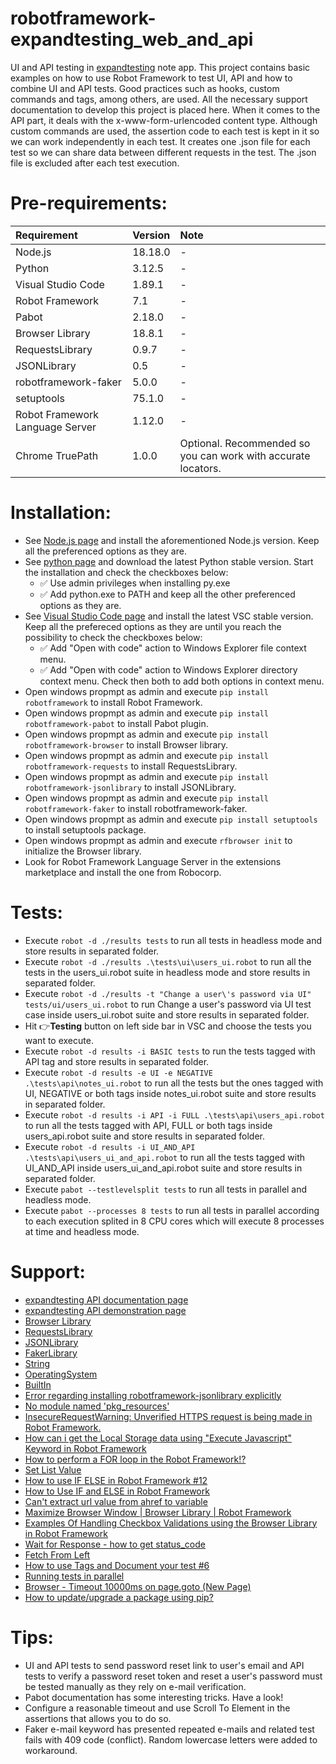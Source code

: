# robotframework-expandtesting_web_and_api

UI and API testing in [expandtesting](https://practice.expandtesting.com/notes/app/) note app. This project contains basic examples on how to use Robot Framework to test UI, API and how to combine UI and API tests. Good practices such as hooks, custom commands and tags, among others, are used. All the necessary support documentation to develop this project is placed here. When it comes to the API part, it deals with the x-www-form-urlencoded content type. Although custom commands are used, the assertion code to each test is kept in it so we can work independently in each test. It creates one .json file for each test so we can share data between different requests in the test. The .json file is excluded after each test execution. 

# Pre-requirements:

| Requirement                     | Version        | Note                                                            |
| :------------------------------ |:---------------| :-------------------------------------------------------------- |
| Node.js                         | 18.18.0        | -                                                               |
| Python                          | 3.12.5         | -                                                               |
| Visual Studio Code              | 1.89.1         | -                                                               |
| Robot Framework                 | 7.1            | -                                                               | 
| Pabot                           | 2.18.0         | -                                                               |
| Browser Library                 | 18.8.1         | -                                                               | 
| RequestsLibrary                 | 0.9.7          | -                                                               | 
| JSONLibrary                     | 0.5            | -                                                               | 
| robotframework-faker            | 5.0.0          | -                                                               |
| setuptools                      | 75.1.0         | -                                                               |  
| Robot Framework Language Server | 1.12.0         | -                                                               |
| Chrome TruePath                 | 1.0.0          | Optional. Recommended so you can work with accurate locators.   |              

# Installation:

- See [Node.js page](https://nodejs.org/en) and install the aforementioned Node.js version. Keep all the preferenced options as they are.
- See [python page](https://www.python.org/downloads/) and download the latest Python stable version. Start the installation and check the checkboxes below: 
  - :white_check_mark: Use admin privileges when installing py.exe 
  - :white_check_mark: Add python.exe to PATH
and keep all the other preferenced options as they are.
- See [Visual Studio Code page](https://code.visualstudio.com/) and install the latest VSC stable version. Keep all the prefereced options as they are until you reach the possibility to check the checkboxes below: 
  - :white_check_mark: Add "Open with code" action to Windows Explorer file context menu. 
  - :white_check_mark: Add "Open with code" action to Windows Explorer directory context menu.
Check then both to add both options in context menu.
- Open windows propmpt as admin and execute ```pip install robotframework``` to install Robot Framework.
- Open windows propmpt as admin and execute ```pip install robotframework-pabot``` to install Pabot plugin.
- Open windows propmpt as admin and execute ```pip install robotframework-browser``` to install Browser library.
- Open windows propmpt as admin and execute ```pip install robotframework-requests``` to install RequestsLibrary.
- Open windows propmpt as admin and execute ```pip install robotframework-jsonlibrary``` to install JSONLibrary.
- Open windows propmpt as admin and execute ```pip install robotframework-faker``` to install robotframework-faker.
- Open windows propmpt as admin and execute ```pip install setuptools``` to install setuptools package.
- Open windows propmpt as admin and execute ```rfbrowser init``` to initialize the Browser library.
- Look for Robot Framework Language Server in the extensions marketplace and install the one from Robocorp.

# Tests:

- Execute ```robot -d ./results tests``` to run all tests in headless mode and store results in separated folder.
- Execute ```robot -d ./results .\tests\ui\users_ui.robot``` to run all the tests in the users_ui.robot suite in headless mode and store results in separated folder.
- Execute ```robot -d ./results -t "Change a user\'s password via UI" tests/ui/users_ui.robot``` to run Change a user's password via UI test case inside users_ui.robot suite and store results in separated folder.
- Hit :point_right:**Testing** button on left side bar in VSC and choose the tests you want to execute.
- Execute ```robot -d results -i BASIC tests``` to run the tests tagged with API tag and store results in separated folder.
- Execute ```robot -d results -e UI -e NEGATIVE .\tests\api\notes_ui.robot``` to run all the tests but the ones tagged with UI, NEGATIVE or both tags inside notes_ui.robot suite and store results in separated folder.
- Execute ```robot -d results -i API -i FULL .\tests\api\users_api.robot``` to run all the tests tagged with API, FULL or both tags inside users_api.robot suite and store results in separated folder.
- Execute ```robot -d results -i UI_AND_API .\tests\api\users_ui_and_api.robot``` to run all the tests tagged with UI_AND_API inside users_ui_and_api.robot suite and store results in separated folder.
- Execute ```pabot --testlevelsplit tests``` to run all tests in parallel and headless mode.
- Execute ```pabot --processes 8 tests``` to run all tests in parallel according to each execution splited in 8 CPU cores which will execute 8 processes at time and headless mode.

# Support:

- [expandtesting API documentation page](https://practice.expandtesting.com/notes/api/api-docs/)
- [expandtesting API demonstration page](https://www.youtube.com/watch?v=bQYvS6EEBZc)
- [Browser Library](https://robotframework-browser.org/#installation)
- [RequestsLibrary](https://github.com/MarketSquare/robotframework-requests#readme)
- [JSONLibrary](https://robotframework-thailand.github.io/robotframework-jsonlibrary/JSONLibrary.html#library-documentation-top)
- [FakerLibrary](https://marketsquare.github.io/robotframework-faker/)
- [String](https://robotframework.org/robotframework/latest/libraries/String.html#Remove%20String)
- [OperatingSystem](https://robotframework.org/robotframework/latest/libraries/OperatingSystem.html)
- [BuiltIn](https://robotframework.org/robotframework/latest/libraries/BuiltIn.html)
- [Error regarding installing robotframework-jsonlibrary explicitly](https://blog.finxter.com/fixed-modulenotfounderror-no-module-named-robotframework-jsonlibrary/)
- [No module named 'pkg_resources'](https://cursos.alura.com.br/forum/topico-problemas-com-a-library-no-robot-339325)
- [InsecureRequestWarning: Unverified HTTPS request is being made in Robot Framework.](https://stackoverflow.com/a/45223128/10519428)
- [How can i get the Local Storage data using "Execute Javascript" Keyword in Robot Framework](https://stackoverflow.com/a/73624779/10519428)
- [How to perform a FOR loop in the Robot Framework!?](https://www.youtube.com/watch?v=j6AB2Rh4mKw)
- [Set List Value](https://robotframework.org/robotframework/latest/libraries/Collections.html#Set%20List%20Value)
- [How to use IF ELSE in Robot Framework #12](https://www.youtube.com/watch?v=NcLXjVz163A)
- [How to Use IF and ELSE in Robot Framework](https://stackoverflow.com/a/72145975/10519428)
- [Can't extract url value from ahref to variable](https://forum.robotframework.org/t/cant-extract-url-value-from-ahref-to-variable/3159/4)
- [Maximize Browser Window | Browser Library | Robot Framework](https://www.youtube.com/watch?v=c80_sJUgIXQ)
- [Examples Of Handling Checkbox Validations using the Browser Library in Robot Framework](https://www.linkedin.com/pulse/examples-handling-checkbox-validations-using-browser-library-kumar-g-jixec/)
- [Wait for Response - how to get status_code](https://forum.robotframework.org/t/wait-for-response-how-to-get-status-code/4540)
- [Fetch From Left](https://robotframework.org/robotframework/latest/libraries/String.html#Fetch%20From%20Left)
- [How to use Tags and Document your test #6](https://www.youtube.com/watch?v=bBnPFNOTkdQ)
- [Running tests in parallel](https://docs.robotframework.org/docs/parallel)
- [Browser - Timeout 10000ms on page.goto (New Page)](https://forum.robotframework.org/t/browser-timeout-10000ms-on-page-goto-new-page/825/3)
- [How to update/upgrade a package using pip?](https://stackoverflow.com/a/47071257/10519428)

# Tips:

- UI and API tests to send password reset link to user's email and API tests to verify a password reset token and reset a user's password must be tested manually as they rely on e-mail verification.
- Pabot documentation has some interesting tricks. Have a look!
- Configure a reasonable timeout and use Scroll To Element in the assertions that allows you to do so.   
- Faker e-mail keyword has presented repeated e-mails and related test fails with 409 code (conflict). Random lowercase letters were added to workaround.   
